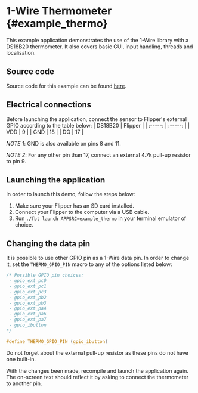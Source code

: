 # 1-Wire Thermometer {#example_thermo}

This example application demonstrates the use of the 1-Wire library with a DS18B20 thermometer. 
It also covers basic GUI, input handling, threads and localisation.

## Source code

Source code for this example can be found [here](https://github.com/flipperdevices/flipperzero-firmware/tree/dev/applications/examples/example_thermo).

## Electrical connections

Before launching the application, connect the sensor to Flipper's external GPIO according to the table below:
| DS18B20 | Flipper |
| :-----: | :-----: |
| VDD | 9 |
| GND | 18 |
| DQ  | 17 |

*NOTE 1*: GND is also available on pins 8 and 11.

*NOTE 2*: For any other pin than 17, connect an external 4.7k pull-up resistor to pin 9.

## Launching the application

In order to launch this demo, follow the steps below:
1. Make sure your Flipper has an SD card installed.
2. Connect your Flipper to the computer via a USB cable.
3. Run `./fbt launch APPSRC=example_thermo` in your terminal emulator of choice.

## Changing the data pin

It is possible to use other GPIO pin as a 1-Wire data pin. In order to change it, set the `THERMO_GPIO_PIN` macro to any of the options listed below:

```c
/* Possible GPIO pin choices:
 - gpio_ext_pc0
 - gpio_ext_pc1
 - gpio_ext_pc3
 - gpio_ext_pb2
 - gpio_ext_pb3
 - gpio_ext_pa4
 - gpio_ext_pa6
 - gpio_ext_pa7
 - gpio_ibutton
*/

#define THERMO_GPIO_PIN (gpio_ibutton)
```
Do not forget about the external pull-up resistor as these pins do not have one built-in.

With the changes been made, recompile and launch the application again. 
The on-screen text should reflect it by asking to connect the thermometer to another pin.
